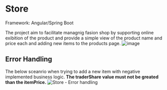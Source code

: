 # Store
Framework: Angular/Spring Boot

The project aim to facilitate managnig fasion shop by supporting online exibition of the product and provide a simple view of the product name and price each and adding new items to the products page.
  ![image](https://github.com/Kareem871/Store/assets/62218150/f89d82fa-4339-4acb-8d95-dd9a7dee0d86)

## Error Handling
The below sceanrio when trying to add a new item with negative implemented business logic. **The traderShare value must not be greated than the itemPrice.**
![Store - Error handling](https://github.com/Kareem871/Store/assets/62218150/09d73d42-7678-4514-9fbd-6f5f0a626ec8)
